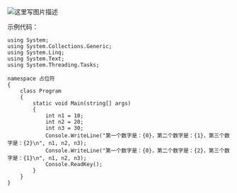 ﻿![这里写图片描述](https://imgconvert.csdnimg.cn/aHR0cDovL2ltZy5ibG9nLmNzZG4ubmV0LzIwMTYwMTI1MTAxNTM1NzQ1?x-oss-process=image/format,png)

示例代码：

```
using System;
using System.Collections.Generic;
using System.Linq;
using System.Text;
using System.Threading.Tasks;

namespace 占位符
{
    class Program
    {
        static void Main(string[] args)
        {
            int n1 = 10;
            int n2 = 20;
            int n3 = 30;
            Console.WriteLine("第一个数字是：{0}，第二个数字是：{1}，第三个数字是：{2}\n", n1, n2, n3);
            Console.WriteLine("第一个数字是：{0}，第二个数字是：{2}，第三个数字是：{1}\n", n1, n2, n3);
            Console.ReadKey();
        }
    }
}

```
